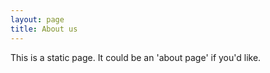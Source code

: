 ```yaml
---
layout: page
title: About us
---
```


This is a static page. It could be an 'about page' if you'd like.
